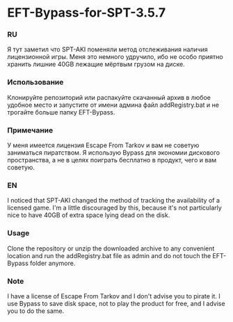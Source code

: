 # EFT-Bypass-for-SPT-3.5.7
### RU
Я тут заметил что SPT-AKI поменяли метод отслеживания наличия лицензионной игры. Меня это немного удручило, ибо не особо приятно хранить лишние 40GB лежащие мёртвым грузом на диске.

### Использование 

Клонируйте репозиторий или распакуйте скачанный архив в любое удобное место и запустите от имени админа файл addRegistry.bat и не трогайте больше папку EFT-Bypass.

### Примечание
У меня имеется лицензия Escape From Tarkov и вам не советую заниматься пиратством. Я использую Bypass для экономии дискового пространства, а не в целях поиграть бесплатно в продукт, чего и вам советую.

### EN
I noticed that SPT-AKI changed the method of tracking the availability of a licensed game. I'm a little discouraged by this, because it's not particularly nice to have 40GB of extra space lying dead on the disk.

### Usage 

Clone the repository or unzip the downloaded archive to any convenient location and run the addRegistry.bat file as admin and do not touch the EFT-Bypass folder anymore.

### Note
I have a license of Escape From Tarkov and I don't advise you to pirate it. I use Bypass to save disk space, not to play the product for free, and I advise you to do the same.
